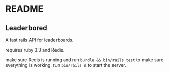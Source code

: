 # README

## Leaderbored

A fast rails API for leaderboards.

requires ruby 3.3 and Redis.

make sure Redis is running and run `bundle && bin/rails test` to make sure everything is working. run `bin/rails s` to start the server.

